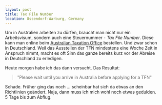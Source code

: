 ```yaml
---
layout: post
title: Tax File Number
location: Ossendorf-Warburg, Germany
---
```


Um in Australien arbeiten zu dürfen, braucht man nicht nur ein Arbeitsvisum, sondern auch eine Steuernummer - *Tax File Number*. Diese kann man online beim [Australian Taxation Office](https://www.ato.gov.au) bestellen. Und zwar schon in Deutschland. Weil das Ausstellen der TFN mindestens eine Woche Zeit in Anspruch nimmt, macht es oft Sinn das ganze bereits kurz vor der Abreise in Deutschland zu erledigen.

Heute morgen habe ich das dann versucht. Das Resultat:
> "Please wait until you arrive in Australia before applying for a TFN"

Schade. Früher ging das noch ... scheinbar hat sich da etwas an den Richtlinien geändert. Naja, dann muss ich mich wohl noch etwas gedulden. 5 Tage bis zum Abflug.